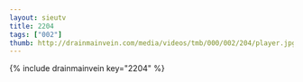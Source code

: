 ```yaml
--- 
layout: sieutv
title: 2204
tags: ["002"]
thumb: http://drainmainvein.com/media/videos/tmb/000/002/204/player.jpg
---
```

{% include drainmainvein key="2204" %} 
